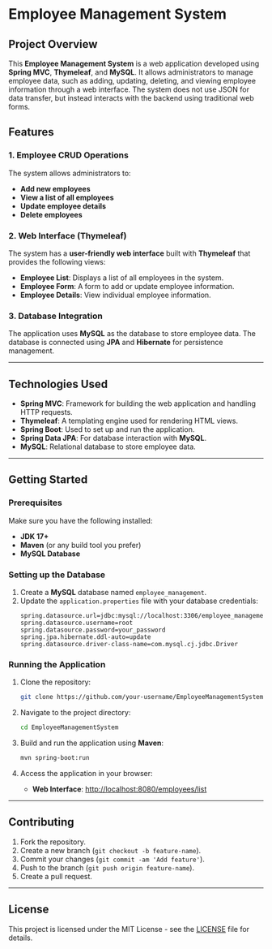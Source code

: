 # Employee Management System

## Project Overview
This **Employee Management System** is a web application developed using **Spring MVC**, **Thymeleaf**, and **MySQL**. It allows administrators to manage employee data, such as adding, updating, deleting, and viewing employee information through a web interface. The system does not use JSON for data transfer, but instead interacts with the backend using traditional web forms.

## Features

### 1. **Employee CRUD Operations**
The system allows administrators to:
- **Add new employees**
- **View a list of all employees**
- **Update employee details**
- **Delete employees**

### 2. **Web Interface (Thymeleaf)**
The system has a **user-friendly web interface** built with **Thymeleaf** that provides the following views:
- **Employee List**: Displays a list of all employees in the system.
- **Employee Form**: A form to add or update employee information.
- **Employee Details**: View individual employee information.

### 3. **Database Integration**
The application uses **MySQL** as the database to store employee data. The database is connected using **JPA** and **Hibernate** for persistence management.

---

## Technologies Used
- **Spring MVC**: Framework for building the web application and handling HTTP requests.
- **Thymeleaf**: A templating engine used for rendering HTML views.
- **Spring Boot**: Used to set up and run the application.
- **Spring Data JPA**: For database interaction with **MySQL**.
- **MySQL**: Relational database to store employee data.

---

## Getting Started

### Prerequisites
Make sure you have the following installed:
- **JDK 17+**
- **Maven** (or any build tool you prefer)
- **MySQL Database**

### Setting up the Database
1. Create a **MySQL** database named `employee_management`.
2. Update the `application.properties` file with your database credentials:
    ```properties
    spring.datasource.url=jdbc:mysql://localhost:3306/employee_management
    spring.datasource.username=root
    spring.datasource.password=your_password
    spring.jpa.hibernate.ddl-auto=update
    spring.datasource.driver-class-name=com.mysql.cj.jdbc.Driver
    ```

### Running the Application
1. Clone the repository:
    ```bash
    git clone https://github.com/your-username/EmployeeManagementSystem.git
    ```
2. Navigate to the project directory:
    ```bash
    cd EmployeeManagementSystem
    ```
3. Build and run the application using **Maven**:
    ```bash
    mvn spring-boot:run
    ```

4. Access the application in your browser:
    - **Web Interface**: [http://localhost:8080/employees/list](http://localhost:8080/employees/list)

---

## Contributing
1. Fork the repository.
2. Create a new branch (`git checkout -b feature-name`).
3. Commit your changes (`git commit -am 'Add feature'`).
4. Push to the branch (`git push origin feature-name`).
5. Create a pull request.

---

## License
This project is licensed under the MIT License - see the [LICENSE](LICENSE) file for details.
